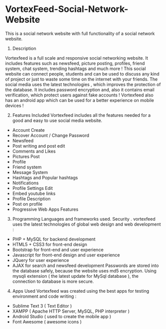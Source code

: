 # VortexFeed-Social-Network-Website

This is a social network website with full functionality of a social network website. 



1) Description

Vortexfeed is a full scale and responsive social networking website. It
includes features such as newsfeed, picture posting, profiles, friend
system, chat system, trending hashtags and much more ! This social
website can connect people, students and can be used to discuss any kind
of project or just to waste some time on the internet with your friends.
The social media uses the latest technologies , which improves the
protection of the database. It includes password encryption and, also it
contains email verification, which protect users against fake accounts !
Vortexfeed also has an android app which can be used for a better
experience on mobile devices !

2) Features Included
Vortexfeed includes all the features needed for a good and easy to
use social media website.
- Account Create
- Recover Account / Change Password
- Newsfeed
- Post writing and post edit
- Comments and Likes
- Pictures Post
- Profile
- Friend system
- Message System
- Hashtags and Popular hashtags
- Notifications
- Profile Settings Edit
- Embed youtube links
- Profile Description
- Post on profile
- Progressive Web Apps Features

3) Programming Languages and frameworks
used. Security .
vortexfeed uses the latest technologies of global web design
and web development :
- PHP + MySQL for backend development
- HTML5 + CSS3 for front-end design
- Bootstrap for front-end and user experience
- Javascript for front-end design and user experience
- JQuery for user experience
- AJAX for search and newsfeed development
Passwords are stored into the database safely, because the
website uses md5 encryption. Using mysqli extension ( the latest
update for MySql database ), the connection to database is more
secure.

4) Apps Used
Vortexfeed was created using the best apps for testing
environment and code writing :
- Sublime Text 3 ( Text Editor )
- XAMPP ( Apache HTTP Server, MySQL, PHP interpreter )
- Android Studio ( used to create the mobile app )
- Font Awesome ( awesome icons )
